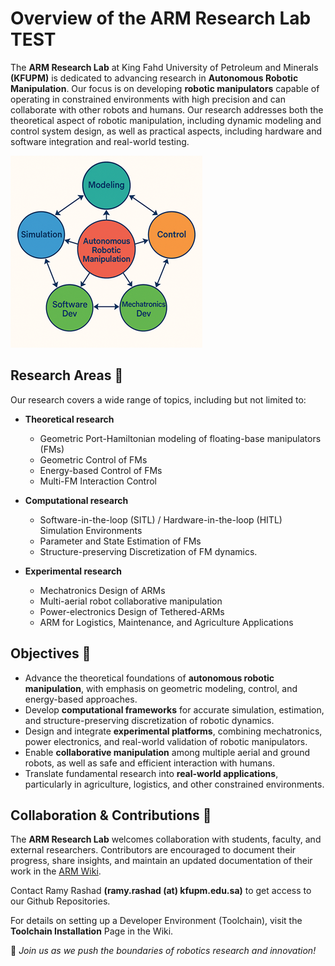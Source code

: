 # Overview of the ARM Research Lab TEST

The **ARM Research Lab** at King Fahd University of Petroleum and Minerals **(KFUPM)** is dedicated to advancing research in **Autonomous Robotic Manipulation**. Our focus is on developing **robotic manipulators** capable of operating in constrained environments with high precision and can collaborate with other robots and humans. Our research addresses both the theoretical aspect of robotic manipulation, including dynamic modeling and control system design, as well as practical aspects, including hardware and software integration and real-world testing.

![ARM Research Overview](arm_research_overview.png)

## Research Areas 📌 
Our research covers a wide range of topics, including but not limited to:  

- **Theoretical research** 
  - Geometric Port-Hamiltonian modeling of floating-base manipulators (FMs)
  - Geometric Control of FMs
  - Energy-based Control of FMs
  - Multi-FM Interaction Control

- **Computational research** 
  - Software-in-the-loop (SITL) / Hardware-in-the-loop (HITL) Simulation Environments
  - Parameter and State Estimation of FMs
  - Structure-preserving Discretization of FM dynamics.

- **Experimental research** 
  - Mechatronics Design of ARMs
  - Multi-aerial robot collaborative manipulation
  - Power-electronics Design of Tethered-ARMs
  - ARM for Logistics, Maintenance, and Agriculture Applications

## Objectives  🎯 
- Advance the theoretical foundations of **autonomous robotic manipulation**, with emphasis on geometric modeling, control, and energy-based approaches.  
- Develop **computational frameworks** for accurate simulation, estimation, and structure-preserving discretization of robotic dynamics.  
- Design and integrate **experimental platforms**, combining mechatronics, power electronics, and real-world validation of robotic manipulators.  
- Enable **collaborative manipulation** among multiple aerial and ground robots, as well as safe and efficient interaction with humans.  
- Translate fundamental research into **real-world applications**, particularly in agriculture, logistics, and other constrained environments.  

## Collaboration & Contributions 🤝  
The **ARM Research Lab** welcomes collaboration with students, faculty, and external researchers. Contributors are encouraged to document their progress, share insights, and maintain an updated documentation of their work in the [ARM Wiki](https://github.com/kfupm-arm-lab/arm-wiki).  

Contact Ramy Rashad **(ramy.rashad (at) kfupm.edu.sa)** to get access to our Github Repositories.

For details on setting up a Developer Environment (Toolchain), visit the **Toolchain Installation** Page in the Wiki.  

🚀 *Join us as we push the boundaries of robotics research and innovation!*  
